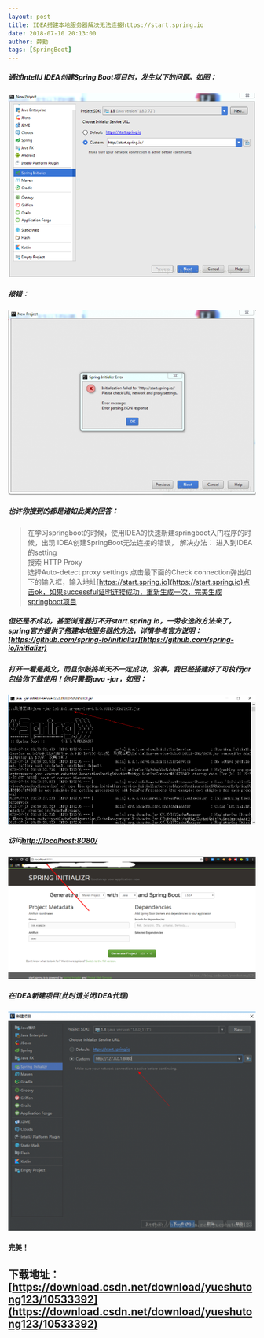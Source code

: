 ```yaml
---
layout: post
title: IDEA搭建本地服务器解决无法连接https://start.spring.io
date: 2018-07-10 20:13:00
author: 薛勤
tags: [SpringBoot]
---
```

##### 通过IntellJ IDEA创建Spring Boot项目时，发生以下的问题。如图：

![](./20180710IDEA搭建本地服务器解决无法连接httpsstartspringio/1136672-20190623142618797-1787342281.png)

##### 报错：

![](./20180710IDEA搭建本地服务器解决无法连接httpsstartspringio/1136672-20190623142633223-159395205.png)

##### 也许你搜到的都是诸如此类的回答：

>在学习springboot的时候，使用IDEA的快速新建springboot入门程序的时候，出现 
>  IDEA创建SpringBoot无法连接的错误， 
>  解决办法： 
>  进入到IDEA的setting  
>  搜索 HTTP Proxy  
>  选择Auto-detect proxy settings 
>  点击最下面的Check connection弹出如下的输入框，输入地址[https://start.spring.io](https://start.spring.io)点击ok，如果successful证明连接成功，重新生成一次，完美生成springboot项目

##### 但还是不成功，甚至浏览器打不开start.spring.io，一劳永逸的方法来了，spring官方提供了搭建本地服务器的方法，详情参考官方说明：[https://github.com/spring-io/initializr](https://github.com/spring-io/initializr)

##### 打开一看是英文，而且你鼓捣半天不一定成功，没事，我已经搭建好了可执行jar包给你下载使用！你只需要java -jar，如图：

![](./20180710IDEA搭建本地服务器解决无法连接httpsstartspringio/1136672-20190623142655619-1360658672.png)

##### 访问[http://localhost:8080/](http://localhost:8080/)

![](./20180710IDEA搭建本地服务器解决无法连接httpsstartspringio/1136672-20190623142713654-1325782820.png)

##### 在IDEA新建项目(此时请关闭IDEA代理)

![](./20180710IDEA搭建本地服务器解决无法连接httpsstartspringio/1136672-20190623142732721-1632033670.png)

#### 完美！

## 下载地址：[https://download.csdn.net/download/yueshutong123/10533392](https://download.csdn.net/download/yueshutong123/10533392)

